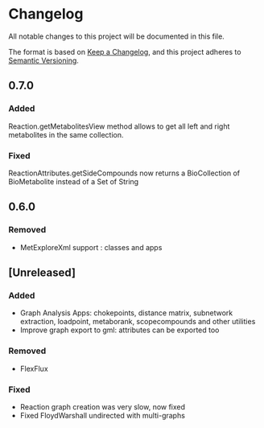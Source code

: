 # Changelog
All notable changes to this project will be documented in this file.

The format is based on [Keep a Changelog](https://keepachangelog.com/en/1.0.0/),
and this project adheres to [Semantic Versioning](https://semver.org/spec/v2.0.0.html).

## 0.7.0

### Added

Reaction.getMetabolitesView method allows to get all left and right metabolites in
the same collection.

### Fixed

ReactionAttributes.getSideCompounds now returns a BioCollection of BioMetabolite instead
of a Set of String


## 0.6.0

### Removed
- MetExploreXml support : classes and apps

## [Unreleased]
### Added
- Graph Analysis Apps: chokepoints, distance matrix, subnetwork extraction, loadpoint, metaborank, scopecompounds and other utilities
- Improve graph export to gml: attributes can be exported too
### Removed
- FlexFlux
### Fixed
- Reaction graph creation was very slow, now fixed
- Fixed FloydWarshall undirected with multi-graphs